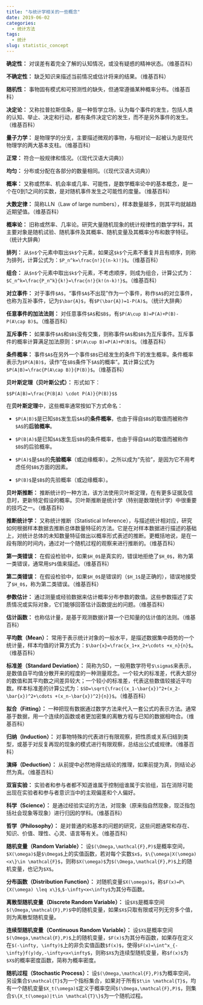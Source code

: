 ```yaml
---
title: "与统计学相关的一些概念"
date: 2019-06-02
categories:
  - 统计方法
tags:
  - 统计
slug: statistic_concept
---
```




**确定性：** 对误差有着完全了解的认知情况，或没有疑惑的精神状态。（维基百科）

**不确定性：** 缺乏知识来描述当前情况或估计将来的结果。（维基百科）

**随机性：** 事物固有模式和可预测性的缺失，但通常遵循某种概率分布。（维基百科）

**决定论：** 又称拉普拉斯信条，是一种哲学立场，认为每个事件的发生，包括人类的认知、举止、决定和行动，都有条件决定它的发生，而不是另外事件的发生。（维基百科）

**量子力学：** 是物理学的分支，主要描述微观的事物，与相对论一起被认为是现代物理学的两大基本支柱。（维基百科）

**正常：** 符合一般规律和情况。（《现代汉语大词典》）

**均匀：** 分布或分配在各部分的数量相同。（《现代汉语大词典》）

**概率：** 又称或然率、机会率或几率、可能性，是数学概率论中的基本概念，是一个在0到1之间的实数，是对随机事件发生之可能性的度量。（维基百科）

**大数定律：** 简称LLN（Law of large numbers），样本数量越多，则其平均就越趋近期望值。（维基百科）

**概率论：** 旧称或然率、几率论。研究大量随机现象的统计规律性的数学学科，其主要对象是随机试验、随机事件及其概率、随机变量及其概率分布和数字特征。（统计大辞典）

**排列：** 从`$n$`个元素中取出`$k$`个元素，如果这`$k$`个元素不重复并且有顺序，则称为排列，计算公式为：`$P_n^k=\frac{n!}{(n-k)!}$`。（维基百科）

**组合：** 从`$n$`个元素中取出`$k$`个元素，不考虑顺序，则成为组合，计算公式为：`$C_n^k=\frac{P_n^k}{k!}=\frac{n!}{k!(n-k)!}$`。（维基百科）

**对立事件：** 对于事件`$A$`，“事件`$A$`不出现”作为一个事件，称作`$A$`的对立事件，也称为互补事件，记为`$\bar{A}$`，有`$P(\bar{A})=1-P(A)$`。（统计大辞典）

**任意事件的加法法则：** 对任意事件`$A$`和`$B$`，有`$P(A\cup B)=P(A)+P(B)-P(A\cap B)$`。（维基百科）

**互斥事件：** 如果事件`$A$`和`$B$`没有交集，则称事件`$A$`和`$B$`为互斥事件。互斥事件的概率计算满足加法原则：`$P(A\cup B)=P(A)+P(B)$`。（维基百科）

**条件概率：** 事件`$A$`在另外一个事件`$B$`已经发生的条件下的发生概率。条件概率表示为`$P(A|B)$`，读作“在`$B$`条件下`$A$`的概率”。其计算公式为`$P(A|B)=\frac{P(A\cap B)}{P(B)}$`。（维基百科）

**贝叶斯定理（贝叶斯公式）：** 形式如下：

`$$P(A|B)=\frac{P(B|A) \cdot P(A)}{P(B)}$$`

在**贝叶斯定理**中，这些概率通常按如下方式命名：

* `$P(A|B)$`是已知`$B$`发生后`$A$`的**条件概率**，也由于得自`$B$`的取值而被称作`$A$`的**后验概率**。

* `$P(B|A)$`是已知`$A$`发生后`$B$`的条件概率，也由于得自`$A$`的取值而被称作`$B$`的后验概率。

* `$P(A)$`是`$A$`的**先验概率**（或边缘概率）。之所以成为“先验”，是因为它不用考虑任何`$B$`方面的因素。

* `$P(B)$`是`$B$`的先验概率（或边缘概率）。

**贝叶斯推断：** 推断统计的一种方法，该方法使用贝叶斯定理，在有更多证据及信息时，更新特定假设的概率。贝叶斯推断是统计学（特别是数理统计学）中很重要的技巧之一。（维基百科）

**推断统计学：** 又称统计推断（Statistical Inference），与描述统计相对应，研究如何根据样本数据去推断总体数量特征的方法。它是在对样本数据进行描述的基础上，对统计总体的未知数量特征做出以概率形式表述的推断。更概括地说，是在一段有限的时间内，通过对一个随机过程的观察来进行推断的。（维基百科）

**第一类错误：** 在假设检验中，如果`$H_0$`是真实的，错误地拒绝了`$H_0$`，称为第一类错误，通常用`$P$`值来描述。（维基百科）

**第二类错误：** 在假设检验中，如果`$H_0$`是错误的（`$H_1$`是正确的），错误地接受了`$H_0$`，称为第二类错误。（维基百科）

**参数估计：** 通过测量或经验数据来估计概率分布参数的数值。这些参数描述了实质情况或实际对象，它们能够回答估计函数提出的问题。（维基百科）

**估计函数：** 也称估计量，是基于观测数据计算一个已知量的估计值的法则。（维基百科）

**平均数（Mean）：** 常用于表示统计对象的一般水平，是描述数据集中趋势的一个统计量，样本均值的计算方式为：`$\bar{x}=\frac{x_1+x_2+\cdots +x_n}{n}$`。（维基百科）

**标准差（Standard Deviation）：** 简称为SD，一般用数学符号`$\sigma$`来表示，是数值自平均值分散开来的程度的一种测量观念。一个较大的标准差，代表大部分的数值和其平均数之间差异较大；一个较小的标准差，代表这些数值较接近平均数。样本标准差的计算公式为：`$SD=\sqrt{\frac{(x_1-\bar{x})^2+(x_2-\bar{x})^2+\cdots +(x_n-\bar{x})^2}{n}}$`。（维基百科）

**拟合（Fitting）：** 一种把现有数据通过数学方法来代入一套公式的表示方法。通常基于数据，用一个连续的函数或者更加密集的离散方程与已知的数据相吻合。（维基百科）

**归纳（Induction）：** 对事物特殊的代表进行有限观察，把性质或关系归结到类型，或基于对反复再现的现象的模式进行有限观察，总结出公式或规律。（维基百科）

**演绎（Deduction）：** 从前提中必然地得出结论的推理，如果前提为真，则结论必然为真。（维基百科）

**双盲实验：** 实验者和参与者都不知道谁属于控制组谁属于实验组，旨在消除可能出现在实验者和参与者意识当中的主观偏差和个人偏好。

**科学（Science）：** 是通过经验实证的方法，对现象（原来指自然现象，现泛指包括社会现象等现象）进行归因的学科。（维基百科）

**哲学（Philosophy）：** 是对普通的和基本的问题的研究，这些问题通常和存在、知识、价值、理性、心灵、语言等有关。（维基百科）

**随机变量（Random Variable）：** 设`$(\Omega,\mathcal{F},P)$`是概率空间，`$X(\omega)$`是`$\Omega$`上的实值函数，若对每个实数`$x$`，`$\{\omega|X(\omega)<x\}\in \mathcal{F}$`，则称`$X(\omega)$`为`$(\Omega,\mathcal{F},P)$`上的随机变量，也记为`$X$`。

**分布函数（Distribution Function）：** 对随机变量`$X(\omega)$`，称`$F(x)=P\{X(\omega) \leq x\}$`,`$-\infty<x<\infty$`为其分布函数。

**离散型随机变量（Discrete Random Variable）：** 设`$X$`是概率空间`$(\Omega,\mathcal{F},P)$`中的随机变量，如果`$X$`只取有限或可列无穷多个值，则为离散型随机变量。

**连续型随机变量（Continuous Random Variable）：** 设`$X$`是概率空间`$(\Omega,\mathcal{F},P)$`上的随机变量，`$F(x)$`为其分布函数，如果存在定义在`$(-\infty, \infty)$`上的非负实值函数`$f(x)$`，使得`$F(x)=\int^x_{-\infty}f(y)dy,-\infty<x<\infty$`，则称`$X$`为连续型随机变量，称`$f(x)$`为`$X$`的概率密度函数，简称为概率密度。

**随机过程（Stochastic Process）：** 设`$(\Omega,\mathcal{F},P)$`为概率空间，另设集合`$\mathcal{T}$`为一个指标集合，如果对于所有`$t\in \mathcal{T}$`，均有一个随机变量`$X_t(\omega)$`定义于概率空间`$(\Omega,\mathcal{F},P)$`，则集合`$\{X_t(\omega)|t\in \mathcal{T}\}$`为一个随机过程。